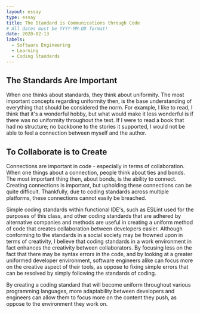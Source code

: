 ```yaml
---
layout: essay
type: essay
title: The Standard is Communications through Code
# All dates must be YYYY-MM-DD format!
date: 2020-02-13
labels:
  - Software Engineering
  - Learning
  - Coding Standards
---
```


## The Standards Are Important

When one thinks about standards, they think about uniformity. The most important concepts regarding uniformity then, is the base understanding of everything that should be considered the norm. For example, I like to read, I think that it's a wonderful hobby, but what would make it less wonderful is if there was no uniformity throughout the text. If I were to read a book that had no structure; no backbone to the stories it supported, I would not be able to feel a connection between myself and the author.

## To Collaborate is to Create

Connections are important in code - especially in terms of collaboration. When one things about a connection, people think about ties and bonds. The most important thing then, about bonds, is the ability to connect. Creating connections is important, but upholding these connections can be quite difficult. Thankfully, due to coding standards across multiple platforms, these connections cannot easily be breached.

Simple coding standards within functional IDE's, such as ESLint used for the purposes of this class, and other coding standards that are adhered by alternative companies and methods are useful in creating a uniform method of code that creates collaboration between developers easier. Although conforming to the standards in a social society may be frowned upon in terms of creativity, I believe that coding standards in a work environment in fact enhances the creativity between collaborators. By focusing less on the fact that there may be syntax errors in the code, and by looking at a greater uniformed developer environment, software engineers alike can focus more on the creative aspect of their tools, as oppose to fixing simple errors that can be resolved by simply following the standards of coding.

By creating a coding standard that will become uniform throughout various programming languages, more adaptability between developers and engineers can allow them to focus more on the content they push, as oppose to the environment they work on. 
